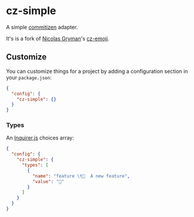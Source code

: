 # cz-simple

A simple [commitizen] adapter.

It's is a fork of [Nicolas Gryman](https://github.com/ngryman)'s [cz-emoji](https://github.com/ngryman/cz-emoji).

## Customize

You can customize things for a project by adding a configuration section in your `package.json`:

```json
{
  "config": {
    "cz-simple": {}
  }
}
```

### Types

An [Inquirer.js] choices array:
```json
{
  "config": {
    "cz-simple": {
      "types": [
        {
          "name": "feature \t🌟  A new feature",
          "value": "🌟"
        }
      ]
    }
  }
}
```


[commitizen]: https://github.com/commitizen/cz-cli
[Inquirer.js]: https://github.com/SBoudrias/Inquirer.js/
